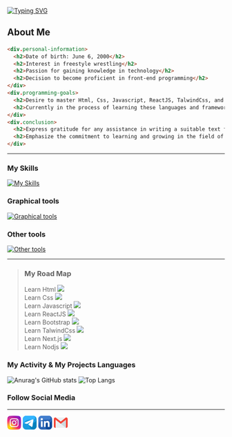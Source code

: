 <a href="https://github.com/mehdirabani"><img src="https://readme-typing-svg.demolab.com?font=Fira+Code&weight=800&size=25&pause=1000&color=36BCF7FF&random=false&width=435&lines=Hi+dear%E2%9D%A4%EF%B8%8F%2C+I+am+Mehdi+Rabani++" alt="Typing SVG" /></a>
## About Me 
``` html
<div.personal-information>
  <h2>Date of birth: June 6, 2000</h2>
  <h2>Interest in freestyle wrestling</h2>
  <h2>Passion for gaining knowledge in technology</h2>
  <h2>Decision to become proficient in front-end programming</h2>
</div>
<div.programming-goals>
  <h2>Desire to master Html, Css, Javascript, ReactJS, TalwindCss, and  Next.js </h2>
  <h2>Currently in the process of learning these languages and frameworks</h2>
</div>
<div.conclusion>
  <h2>Express gratitude for any assistance in writing a suitable text for the readme.md section</h2>
  <h2>Emphasize the commitment to learning and growing in the field of programming</h2>
</div>
```
-------
### My Skills
[![My Skills](https://skillicons.dev/icons?i=html,css)]([https://github.com/mehdirabani])
<!---[![My Skills](https://skillicons.dev/icons?i=html,css,js,tailwind,bootstrap,react,next)]([https://skillicons.dev](https://github.com/mehdirabani))--->

### Graphical tools
[![Graphical tools](https://skillicons.dev/icons?i=xd,ps,ai,figma)]([https://github.com/mehdirabani])

### Other tools
[![Other tools](https://skillicons.dev/icons?i=vscode,atom,git,github)]([https://github.com/mehdirabani])

-------

> ###  My Road Map
> Learn Html   <img src="https://img.shields.io/badge/Success-green"> <br>
> Learn Css <img src="https://img.shields.io/badge/Learning-yellow"> <br>
> Learn Javascript <img src="https://img.shields.io/badge/Not%20Starting%20to%20Learn-red"> <br>
> Learn ReactJS  <img src="https://img.shields.io/badge/Not%20Starting%20to%20Learn-red"> <br>
> Learn Bootstrap <img src="https://img.shields.io/badge/Not%20Starting%20to%20Learn-red"> <br>
> Learn TalwindCss <img src="https://img.shields.io/badge/Not%20Starting%20to%20Learn-red"> <br>
> Learn Next.js  <img src="https://img.shields.io/badge/Not%20Starting%20to%20Learn-red"> <br>
> Learn Nodjs  <img src="https://img.shields.io/badge/Not%20Starting%20to%20Learn-red"> <br>

### My Activity & My Projects Languages
![Anurag's GitHub stats](https://github-readme-stats.vercel.app/api?username=mehdirabani&show_icons=true&theme=merko)              ![Top Langs](https://github-readme-stats.vercel.app/api/top-langs/?username=mehdirabani&exclude_repo=github-readme-stats,anuraghazra.github.io_icons=true&theme=merko )


### Follow Social Media

------

<p align="left">
<a href="https://instagram.com/mehdirabani_ir"  target="_blank" margin-right="10"> <img src="https://github.com/mehdirabani/mehdirabani/blob/main/instagram.png" width="32" height="32"></a>
<a href="https://t.me/mehdirabani"  target="_blank"> <img src="https://github.com/mehdirabani/mehdirabani/blob/main/telegram.png" width="32" height="32"></a>
<a href="https://www.linkedin.com/in/mehdirabani/"  target="_blank"> <img src="https://github.com/mehdirabani/mehdirabani/blob/main/linkedin.png" width="32" height="32"></a>
<a href="pgm.mehdirabani@gmail.com"  target="_blank"> <img src="https://github.com/mehdirabani/mehdirabani/blob/main/gmail.png" width="32" height="32"></a> 
</p>
